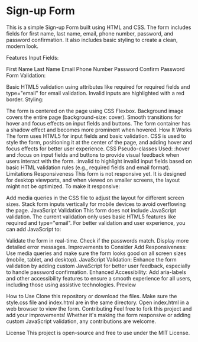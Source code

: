 # Sign-up Form
This is a simple Sign-up Form built using HTML and CSS. The form includes fields for first name, last name, email, phone number, password, and password confirmation. It also includes basic styling to create a clean, modern look.

Features
Input Fields:

First Name
Last Name
Email
Phone Number
Password
Confirm Password
Form Validation:

Basic HTML5 validation using attributes like required for required fields and type="email" for email validation.
Invalid inputs are highlighted with a red border.
Styling:

The form is centered on the page using CSS Flexbox.
Background image covers the entire page (background-size: cover).
Smooth transitions for hover and focus effects on input fields and buttons.
The form container has a shadow effect and becomes more prominent when hovered.
How It Works
The form uses HTML5 for input fields and basic validation.
CSS is used to style the form, positioning it at the center of the page, and adding hover and focus effects for better user experience.
CSS Pseudo-classes Used:
:hover and :focus on input fields and buttons to provide visual feedback when users interact with the form.
:invalid to highlight invalid input fields based on basic HTML validation rules (e.g., required fields and email format).
Limitations
Responsiveness
This form is not responsive yet. It is designed for desktop viewports, and when viewed on smaller screens, the layout might not be optimized. To make it responsive:

Add media queries in the CSS file to adjust the layout for different screen sizes.
Stack form inputs vertically for mobile devices to avoid overflowing the page.
JavaScript Validation
This form does not include JavaScript validation. The current validation only uses basic HTML5 features like required and type="email". For better validation and user experience, you can add JavaScript to:

Validate the form in real-time.
Check if the passwords match.
Display more detailed error messages.
Improvements to Consider
Add Responsiveness: Use media queries and make sure the form looks good on all screen sizes (mobile, tablet, and desktop).
JavaScript Validation: Enhance the form validation by adding custom JavaScript for better user feedback, especially to handle password confirmation.
Enhanced Accessibility: Add aria-labels and other accessibility features to ensure a smooth experience for all users, including those using assistive technologies.
Preview

How to Use
Clone this repository or download the files.
Make sure the style.css file and index.html are in the same directory.
Open index.html in a web browser to view the form.
Contributing
Feel free to fork this project and add your improvements! Whether it's making the form responsive or adding custom JavaScript validation, any contributions are welcome.

License
This project is open-source and free to use under the MIT License.

